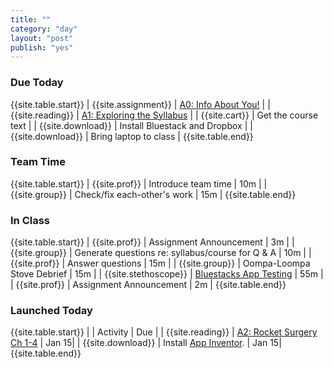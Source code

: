 ```yaml
---
title: ""
category: "day"
layout: "post"
publish: "yes"
---
```


### Due Today

{{site.table.start}}
| {{site.assignment}} | [A0: Info About You!]({{site.base}}/todo/a0/) |
| {{site.reading}} | [A1: Exploring the Syllabus]({{site.base}}/todo/a1/) |
| {{site.cart}} | Get the course text | 
| {{site.download}} | Install Bluestack and Dropbox | 
| {{site.download}} | Bring laptop to class |
{{site.table.end}}

### Team Time

{{site.table.start}}
| {{site.prof}} | Introduce team time | 10m |
| {{site.group}} | Check/fix each-other's work | 15m |
{{site.table.end}}

### In Class

{{site.table.start}}
| {{site.prof}} | Assignment Announcement | 3m |
| {{site.group}} | Generate questions re: syllabus/course for Q & A | 10m |
| {{site.prof}} | Answer questions | 15m |
| {{site.group}} | Oompa-Loompa Stove Debrief | 15m |
| {{site.stethoscope}} | [Bluestacks App Testing]({{site.base}}/infra/lightweight-app-testing/) | 55m |
| {{site.prof}} | Assignment Announcement | 2m |
{{site.table.end}}

### Launched Today

{{site.table.start}}
| | Activity | Due | 
| {{site.reading}} | [A2: Rocket Surgery Ch 1-4]({{site.base}}/todo/a2/) | Jan 15|
| {{site.download}} | Install [App Inventor]({{site.base}}/infra/setup-app-inventor/). | Jan 15|
{{site.table.end}}